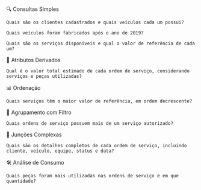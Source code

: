 🔍 Consultas Simples

    Quais são os clientes cadastrados e quais veículos cada um possui?

    Quais veículos foram fabricados após o ano de 2019?

    Quais são os serviços disponíveis e qual o valor de referência de cada um?

🧮 Atributos Derivados

    Qual é o valor total estimado de cada ordem de serviço, considerando serviços e peças utilizadas?

📊 Ordenação

    Quais serviços têm o maior valor de referência, em ordem decrescente?

🧠 Agrupamento com Filtro

    Quais ordens de serviço possuem mais de um serviço autorizado?

🔗 Junções Complexas

    Quais são os detalhes completos de cada ordem de serviço, incluindo cliente, veículo, equipe, status e data?

🛠️ Análise de Consumo

    Quais peças foram mais utilizadas nas ordens de serviço e em que quantidade?
